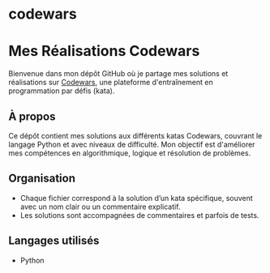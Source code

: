# codewars
# Mes Réalisations Codewars
Bienvenue dans mon dépôt GitHub où je partage mes solutions et réalisations sur [Codewars](https://www.codewars.com/users/assane_th00), une plateforme d'entraînement en programmation par défis (kata).

## À propos
Ce dépôt contient mes solutions aux différents katas Codewars, couvrant le langage Python et avec niveaux de difficulté. Mon objectif est d'améliorer mes compétences en algorithmique, logique et résolution de problèmes.

## Organisation
- Chaque fichier correspond à la solution d’un kata spécifique, souvent avec un nom clair ou un commentaire explicatif.
- Les solutions sont accompagnées de commentaires et parfois de tests.

## Langages utilisés
- Python

